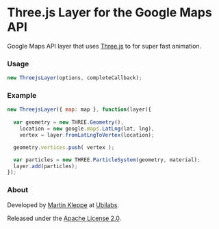 # Three.js Layer for the Google Maps API

Google Maps API layer that uses [Three.js](http://mrdoob.github.com/three.js/) to for super fast animation.

### Usage

```js
new ThreejsLayer(options, completeCallback);
```

### Example


```js
new ThreejsLayer({ map: map }, function(layer){
  
  var geometry = new THREE.Geometry(),
    location = new google.maps.LatLng(lat, lng),
    vertex = layer.fromLatLngToVertex(location);

  geometry.vertices.push( vertex );

  var particles = new THREE.ParticleSystem(geometry, material);
  layer.add(particles);
});

```

### About

Developed by [Martin Kleppe](https://plus.google.com/103747379090421872359/) at [Ubilabs](http://www.ubilabs.net). 

Released under the [Apache License 2.0](http://www.apache.org/licenses/LICENSE-2.0).